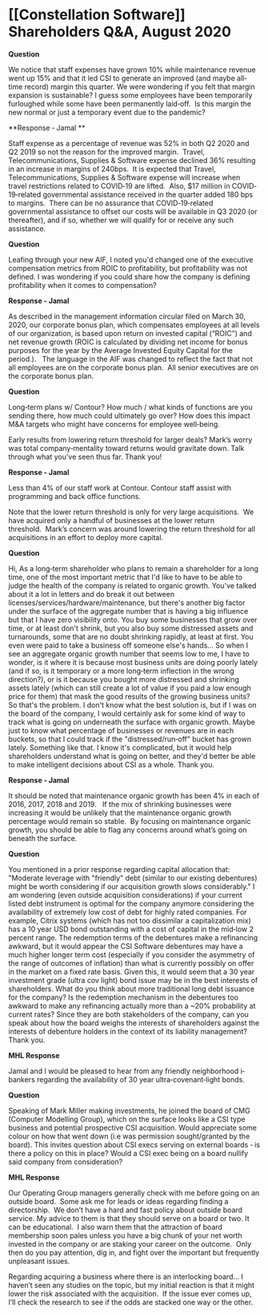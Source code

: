 # [[Constellation Software]] Shareholders Q&A, August 2020

**Question**

We notice that staff expenses have grown 10% while maintenance revenue went up 15% and that it led CSI to generate an improved (and maybe all‐time record) margin this quarter. We were wondering if you felt that margin expansion is sustainable? I guess some employees have been temporarily furloughed while some have been permanently laid‐off.  Is this margin the new normal or just a temporary event due to the pandemic? 

**Response ‐ Jamal **

Staff expense as a percentage of revenue was 52% in both Q2 2020 and Q2 2019 so not the reason for the improved margin.  Travel, Telecommunications, Supplies & Software expense declined 36% resulting in an increase in margins of 240bps.  It is expected that Travel, Telecommunications, Supplies & Software expense will increase when travel restrictions related to COVID‐19 are lifted.  Also, $17 million in COVID‐ 19‐related governmental assistance received in the quarter added 180 bps to margins.  There can be no assurance that COVID‐19‐related governmental assistance to offset our costs will be available in Q3 2020 (or thereafter), and if so, whether we will qualify for or receive any such assistance.




**Question**

Leafing through your new AIF, I noted you'd changed one of the executive compensation metrics from ROIC to profitability, but profitability was not defined. I was wondering if you could share how the company is defining profitability when it comes to compensation?

**Response ‐ Jamal** 

As described in the management information circular filed on March 30, 2020, our corporate bonus plan, which compensates employees at all levels of our organization, is based upon return on invested capital (“ROIC”) and net revenue growth (ROIC is calculated by dividing net income for bonus purposes for the year by the Average Invested Equity Capital for the period.).   The language in the AIF was changed to reflect the fact that not all employees are on the corporate bonus plan.  All senior executives are on the corporate bonus plan.

**Question**

Long‐term plans w/ Contour? How much / what kinds of functions are you sending there, how much could ultimately go over? How does this impact M&A targets who might have concerns for employee well‐being.  

Early results from lowering return threshold for larger deals? Mark’s worry was total company‐mentality toward returns would gravitate down. Talk through what you’ve seen thus far. Thank you! 


**Response ‐ Jamal**

Less than 4% of our staff work at Contour. Contour staff assist with programming and back office functions. 

Note that the lower return threshold is only for very large acquisitions.  We have acquired only a handful of businesses at the lower return threshold.  Mark’s concern was around lowering the return threshold for all acquisitions in an effort to deploy more capital.




**Question**

Hi, As a long‐term shareholder who plans to remain a shareholder for a long time, one of the most important metric that I'd like to have to be able to judge the health of the company is related to organic growth. You've talked about it a lot in letters and do break it out between licenses/services/hardware/maintenance, but there's another big factor under the surface of the aggregate number that is having a big influence but that I have zero visibility onto. You buy some businesses that grow over time, or at least don't shrink, but you also buy some distressed assets and turnarounds, some that are no doubt shrinking rapidly, at least at first. You even were paid to take a business off someone else's hands... So when I see an aggregate organic growth number that seems low to me, I have to wonder, is it where it is because most business units are doing poorly lately (and if so, is it temporary or a more long‐term inflection in the wrong direction?), or is it because you bought more distressed and shrinking assets lately (which can still create a lot of value if you paid a low enough price for them) that mask the good results of the growing business units? So that's the problem. I don't know what the best solution is, but if I was on the board of the company, I would certainly ask for some kind of way to track what is going on underneath the surface with organic growth. Maybe just to know what percentage of businesses or revenues are in each buckets, so that I could track if the "distressed/run‐off" bucket has grown lately. Something like that. I know it's complicated, but it would help shareholders understand what is going on better, and they'd better be able to make intelligent decisions about CSI as a whole. Thank you. 

**Response ‐ Jamal** 

It should be noted that maintenance organic growth has been 4% in each of 2016, 2017, 2018 and 2019.   If the mix of shrinking businesses were increasing it would be unlikely that the maintenance organic growth percentage would remain so stable.  By focusing on maintenance organic growth, you should be able to flag any concerns around what’s going on beneath the surface.



**Question**

You mentioned in a prior response regarding capital allocation that: "Moderate leverage with "friendly" debt (similar to our existing debentures) might be worth considering if our acquisition growth slows considerably." I am wondering (even outside acquisition considerations) if your current listed debt instrument is optimal for the company anymore considering the availability of extremely low cost of debt for highly rated companies. For example, Citrix systems (which has not too dissimilar a capitalization mix) has a 10 year USD bond outstanding with a cost of capital in the mid‐low 2 percent range. The redemption terms of the debentures make a refinancing awkward, but it would appear the CSI Software debentures may have a much higher longer term cost (especially if you consider the asymmetry of the range of outcomes of inflation) than what is currently possibly on offer in the market on a fixed rate basis. Given this, it would seem that a 30 year investment grade (ultra cov light) bond issue may be in the best interests of shareholders. What do you think about more traditional long debt issuance for the company? Is the redemption mechanism in the debentures too awkward to make any refinancing actually more than a ~20% probability at current rates? Since they are both stakeholders of the company, can you speak about how the board weighs the interests of shareholders against the interests of debenture holders in the context of its liability management? Thank you. 

**MHL Response**

Jamal and I would be pleased to hear from any friendly neighborhood i‐bankers regarding the availability of 30 year ultra‐covenant‐light bonds.

**Question**

Speaking of Mark Miller making investments, he joined the board of CMG (Computer Modelling Group), which on the surface looks like a CSI type business and potential prospective CSI acquisition. Would appreciate some colour on how that went down (i.e was permission sought/granted by the board). This invites question about CSI execs serving on external boards ‐ is there a policy on this in place? Would a CSI exec being on a board nullify said company from consideration? 

**MHL Response**

Our Operating Group managers generally check with me before going on an outside board.  Some ask me for leads or ideas regarding finding a directorship.  We don’t have a hard and fast policy about outside board service. My advice to them is that they should serve on a board or two. It can be educational.  I also warn them that the attraction of board membership soon pales unless you have a big chunk of your net worth invested in the company or are staking your career on the outcome.  Only then do you pay attention, dig in, and fight over the important but frequently unpleasant issues. 

Regarding acquiring a business where there is an interlocking board… I haven’t seen any studies on the topic, but my initial reaction is that it might lower the risk associated with the acquisition.  If the issue ever comes up, I’ll check the research to see if the odds are stacked one way or the other.